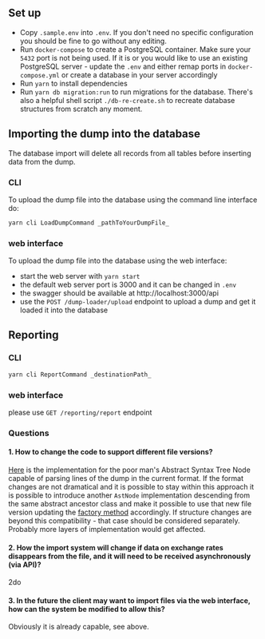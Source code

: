 ## Set up

- Copy `.sample.env` into `.env`. If you don't need no specific configuration you should be fine to go without any editing.
- Run `docker-compose` to create a PostgreSQL container. Make sure your `5432` port is not being used. If it is or you would like to use an existing PostgreSQL server - update the `.env` and either remap ports in `docker-compose.yml` or create a database in your server accordingly
- Run `yarn` to install dependencies
- Run `yarn db migration:run` to run migrations for the database. There's also a helpful shell script `./db-re-create.sh` to recreate database structures from scratch any moment.

## Importing the dump into the database

The database import will delete all records from all tables before inserting data from the dump.

### CLI

To upload the dump file into the database using the command line interface do:

```bash
yarn cli LoadDumpCommand _pathToYourDumpFile_
```

### web interface

To upload the dump file into the database using the web interface:
- start the web server with `yarn start`
- the default web server port is 3000 and it can be changed in `.env`
- the swagger should be available at http://localhost:3000/api
- use the `POST /dump-loader/upload` endpoint to upload a dump and get it loaded it into the database

## Reporting
### CLI
```bash
yarn cli ReportCommand _destinationPath_
```

### web interface
please use `GET /reporting/report` endpoint

### Questions

#### 1. How to change the code to support different file versions?

[Here](src/domain/ast-parser/v1/ast-node-v1.ts) is the implementation for the poor man's Abstract Syntax Tree Node capable of parsing lines of the dump in the current format. If the format changes are not dramatical and it is possible to stay within this approach it is possible to introduce another `AstNode` implementation descending from the same abstract ancestor class and make it possible to use that new file version updating the [factory method](src/domain/ast-parser/ast-node-factory.ts) accordingly. If structure changes are beyond this compatibility - that case should be considered separately. Probably more layers of implementation would get affected.

#### 2. How the import system will change if data on exchange rates disappears from the file, and it will need to be received asynchronously (via API)?

2do

#### 3. In the future the client may want to import files via the web interface, how can the system be modified to allow this?

Obviously it is already capable, see above.


